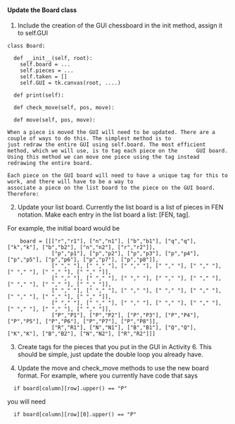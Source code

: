 #### Update the Board class
1. Include the creation of the GUI chessboard in the init method, assign it to self.GUI
```
class Board:
  
  def __init__(self, root):
    self.board = ...
    self.pieces = ...
    self.taken = []
    self.GUI = tk.canvas(root, ....)
    
  def print(self):

  def check_move(self, pos, move):
  
  def move(self, pos, move):
```

    When a piece is moved the GUI will need to be updated. There are a couple of ways to do this. The simplest method is to 
    just redraw the entire GUI using self.board. The most efficient method, which we will use, is to tag each piece on the      GUI board. Using this method we can move one piece using the tag instead redrawing the entire board. 
  
    Each piece on the GUI board will need to have a unique tag for this to work, and there will have to be a way to      
    associate a piece on the list board to the piece on the GUI board. Therefore:

2. Update your list board. Currently the list board is a list of pieces in FEN notation. Make each entry in the list board a list: [FEN, tag]. 

  For example, the initial board would be
```  
    board = [[["r","r1"], ["n","n1"], ["b","b1"], ["q","q"], ["k","k"], ["b","b2"], ["n","n2"], ["r","r2"]],
              ["p","p1"], ["p","p2"], ["p","p3"], ["p","p4"], ["p","p5"], ["p","p6"], ["p","p7"], ["p","p8"]],
              [" "," "], [" "," "], [" "," "], [" "," "], [" "," "], [" "," "], [" "," "], [" "," "]],
              [" "," "], [" "," "], [" "," "], [" "," "], [" "," "], [" "," "], [" "," "], [" "," "]],
              [" "," "], [" "," "], [" "," "], [" "," "], [" "," "], [" "," "], [" "," "], [" "," "]],
              [" "," "], [" "," "], [" "," "], [" "," "], [" "," "], [" "," "], [" "," "], [" "," "]],
              ["P","P1"], ["P","P2"], ["P","P3"], ["P","P4"], ["P","P5"], ["P","P6"], ["P","P7"], ["P","P8"]],
              ["R","R1"], ["N","N1"], ["B","B1"], ["Q","Q"], ["K","K"], ["B","B2"], ["N","N2"], ["R","R2"]]]
```

3. Create tags for the pieces that you put in the GUI in Activity 6. This should be simple, just update the double loop you already have.
 
4. Update the move and check_move methods to use the new board format. For example, where you currently have code that says
```
  if board[column][row].upper() == "P"
```
you will need 
```
  if board[column][row][0].upper() == "P"
```


